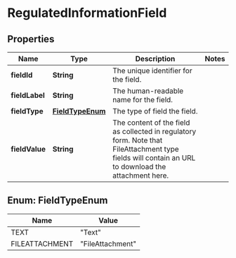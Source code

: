 # RegulatedInformationField

## Properties
Name | Type | Description | Notes
------------ | ------------- | ------------- | -------------
**fieldId** | **String** | The unique identifier for the field. | 
**fieldLabel** | **String** | The human-readable name for the field. | 
**fieldType** | [**FieldTypeEnum**](#FieldTypeEnum) | The type of field the field. | 
**fieldValue** | **String** | The content of the field as collected in regulatory form. Note that FileAttachment type fields will contain an URL to download the attachment here. | 

<a name="FieldTypeEnum"></a>
## Enum: FieldTypeEnum
Name | Value
---- | -----
TEXT | &quot;Text&quot;
FILEATTACHMENT | &quot;FileAttachment&quot;
